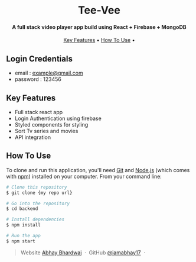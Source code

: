 <h1 align="center">
  Tee-Vee
  <br>
</h1>

<h4 align="center">A full stack video player app build using React + Firebase + MongoDB</h4>


<p align="center">
  <a href="#key-features">Key Features</a> •
  <a href="#how-to-use">How To Use</a> •
</p>

## Login Credentials
* email : example@gmail.com
* password : 123456

## Key Features
* Full stack react app
* Login Authentication using firebase
* Styled components for styling
* Sort Tv series and movies
* API integration

## How To Use

To clone and run this application, you'll need [Git](https://git-scm.com) and [Node.js](https://nodejs.org/en/download/) (which comes with [npm](http://npmjs.com)) installed on your computer. From your command line:

```bash
# Clone this repository
$ git clone {my repo url}

# Go into the repository
$ cd backend

# Install dependencies
$ npm install

# Run the app
$ npm start
```



> Website [Abhay Bhardwaj](https://www.iamabhay17.netlify.app) &nbsp;&middot;&nbsp;
> GitHub [@iamabhay17](https://github.com/iamabhay17) &nbsp;&middot;&nbsp;
